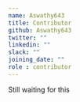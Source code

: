 ```yaml
---
name: Aswathy643
title: Contributor
github: Aswathy643
twitter: ""
linkedin: ""
slack: ""
joining_date: ""
role : contributor
---
```


Still waiting for this
